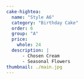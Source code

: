 ```yaml
---
cake-hightea:
  name: "Style A6"
  category: "Birthday Cake"
  order: 6
  group: "A"
  price:
    whole: 24
  description: |
      - Chosen Cream
      - Seasonal Flowers
thumbnail: ./main.jpg
---
```

